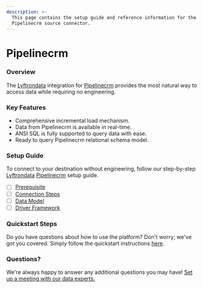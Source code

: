 ```yaml
---
description: >-
  This page contains the setup guide and reference information for the
  Pipelinecrm source connector.
---
```


# Pipelinecrm

### Overview

The [Lyftrondata](https://www.lyftrondata.com/) integration for [Pipelinecrm](None/) provides the most natural way to access data while requiring no engineering.

### Key Features

* Comprehensive incremental load mechanism.
* Data from Pipelinecrm is available in real-time.
* ANSI SQL is fully supported to query data with ease.
* Ready to query Pipelinecrm relational schema model.

### Setup Guide

To connect to your destination without engineering, follow our step-by-step [Lyftrondata](https://www.lyftrondata.com/) [Pipelinecrm](None/) setup guide.

* [ ] [Prerequisite](prerequisite.md)
* [ ] [Connection Steps](connection-steps.md)
* [ ] [Data Model](data-model/erd.md)
* [ ] [Driver Framework](driver-framework/)

### Quickstart Steps

Do you have questions about how to use the platform? Don't worry; we've got you covered. Simply follow the quickstart instructions [here](../../).

### Questions? <a href="#questions" id="questions"></a>

We're always happy to answer any additional questions you may have! [Set up a meeting with our data experts.](https://www.lyftrondata.com/book-a-meeting/)
